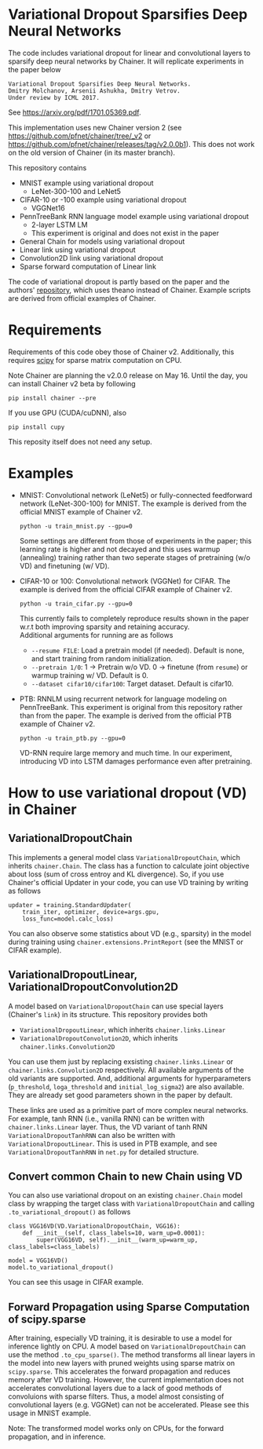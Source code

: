 # Variational Dropout Sparsifies Deep Neural Networks
The code includes variational dropout for linear and convolutional layers to sparsify deep neural networks by Chainer.
It will replicate experiments in the paper below  
```
Variational Dropout Sparsifies Deep Neural Networks.  
Dmitry Molchanov, Arsenii Ashukha, Dmitry Vetrov.  
Under review by ICML 2017.
```

See https://arxiv.org/pdf/1701.05369.pdf.

This implementation uses new Chainer version 2 (see https://github.com/pfnet/chainer/tree/_v2 or https://github.com/pfnet/chainer/releases/tag/v2.0.0b1).
This does not work on the old version of Chainer (in its master branch).

This repository contains  
- MNIST example using variational dropout
    - LeNet-300-100 and LeNet5
- CIFAR-10 or -100 example using variational dropout
    - VGGNet16
- PennTreeBank RNN language model example using variational dropout
    - 2-layer LSTM LM
    - This experiment is original and does not exist in the paper
- General Chain for models using variational dropout
- Linear link using variational dropout
- Convolution2D link using variational dropout
- Sparse forward computation of Linear link

The code of variational dropout is partly based on the paper and the authors' [repository](https://github.com/ars-ashuha/variational-dropout-sparsifies-dnn), which uses theano instead of Chainer.
Example scripts are derived from official examples of Chainer.

# Requirements

Requirements of this code obey those of Chainer v2. Additionally, this requires [scipy](https://www.scipy.org/) for sparse matrix computation on CPU.

Note Chainer are planning the v2.0.0 release on May 16.
Until the day, you can install Chainer v2 beta by following  
```
pip install chainer --pre
```
If you use GPU (CUDA/cuDNN), also  
```
pip install cupy
```

This reposity itself does not need any setup.

# Examples

- MNIST: Convolutional network (LeNet5) or fully-connected feedforward network (LeNet-300-100) for MNIST. The example is derived from the official MNIST example of Chainer v2.  
  ```
  python -u train_mnist.py --gpu=0
  ```
  Some settings are different from those of experiments in the paper;
  this learning rate is higher and not decayed and this uses warmup (annealing) training rather than
  two seperate stages of pretraining (w/o VD) and finetuning (w/ VD).
  
- CIFAR-10 or 100: Convolutional network (VGGNet) for CIFAR. The example is derived from the official CIFAR example of Chainer v2.  
  ```
  python -u train_cifar.py --gpu=0
  ```
  This currently fails to completely reproduce results shown in the paper w.r.t both improving sparsity and retaining accuracy.  
  Additional arguments for running are as follows  
  - `--resume FILE`: Load a pretrain model (if needed). Default is none, and start training from random initialization.
  - `--pretrain 1/0`: 1 -> Pretrain w/o VD. 0 -> finetune (from `resume`) or warmup training w/ VD. Default is 0.
  - `--dataset cifar10/cifar100`: Target dataset. Default is cifar10.

- PTB: RNNLM using recurrent network for language modeling on PennTreeBank. This experiment is original from this repository rather than from the paper. The example is derived from the official PTB example of Chainer v2.  
  ```
  python -u train_ptb.py --gpu=0
  ```
  VD-RNN require large memory and much time. In our experiment, introducing VD into LSTM damages performance even after pretraining.

# How to use variational dropout (VD) in Chainer

## VariationalDropoutChain
This implements a general model class `VariationalDropoutChain`, which inherits `chainer.Chain`.
The class has a function to calculate joint objective about loss (sum of cross entroy and KL divergence).
So, if you use Chainer's official Updater in your code, you can use VD training by writing as follows
```
updater = training.StandardUpdater(
    train_iter, optimizer, device=args.gpu,
    loss_func=model.calc_loss)
```
You can also observe some statistics about VD (e.g., sparsity) in the model
during training using `chainer.extensions.PrintReport` (see the MNIST or CIFAR example).

## VariationalDropoutLinear, VariationalDropoutConvolution2D
A model based on `VariationalDropoutChain` can use special layers (Chainer's `link`) in its structure.
This repository provides both
- `VariationalDropoutLinear`, which inherits `chainer.links.Linear`
- `VariationalDropoutConvolution2D`, which inherits `chainer.links.Convolution2D`

You can use them just by replacing exsisting `chainer.links.Linear` or `chainer.links.Convolution2D` respectively.
All available arguments of the old variants are supported.
And, additional arguments for hyperparameters
(`p_threshold`, `loga_threshold` and `initial_log_sigma2`) are also available.
They are already set good parameters shown in the paper by default.

These links are used as a primitive part of more complex neural networks.
For example,
tanh RNN (i.e., vanilla RNN) can be written with `chainer.links.Linear` layer.
Thus, the VD variant of tanh RNN `VariationalDropoutTanhRNN` can also be written with `VariationalDropoutLinear`.
This is used in PTB example, and see `VariationalDropoutTanhRNN` in `net.py` for detailed structure.


## Convert common Chain to new Chain using VD
You can also use variational dropout on an existing `chainer.Chain` model class
by wrapping the target class with `VariationalDropoutChain` and
calling `.to_variational_dropout()` as follows
```
class VGG16VD(VD.VariationalDropoutChain, VGG16):
    def __init__(self, class_labels=10, warm_up=0.0001):
        super(VGG16VD, self).__init__(warm_up=warm_up, class_labels=class_labels)

model = VGG16VD()
model.to_variational_dropout()
```

You can see this usage in CIFAR example.

## Forward Propagation using Sparse Computation of scipy.sparse
After training, especially VD training,
it is desirable to use a model for inference lightly on CPU.
A model based on `VariationalDropoutChain` can use the method `.to_cpu_sparse()`.
The method transforms all linear layers in the model into new layers with pruned weights
using sparse matrix on `scipy.sparse`.
This accelerates the forward propagation and reduces memory after VD training.
However, the current implementation does not accelerates convolutional layers
due to a lack of good methods of convoluions with sparse filters.
Thus, a model almost consisting of convolutional layers (e.g. VGGNet) can not be accelerated.
Please see this usage in MNIST example.

Note: The transformed model works only on CPUs, for the forward propagation, and in inference.
